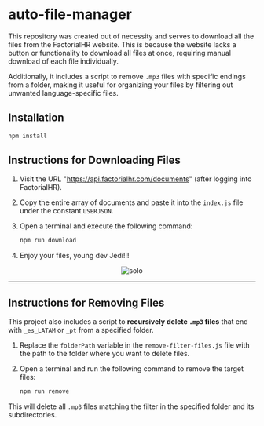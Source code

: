 # auto-file-manager

This repository was created out of necessity and serves to download all the files from the FactorialHR website. This is because the website lacks a button or functionality to download all files at once, requiring manual download of each file individually.

Additionally, it includes a script to remove `.mp3` files with specific endings from a folder, making it useful for organizing your files by filtering out unwanted language-specific files.

## Installation

```bash
npm install
```

## Instructions for Downloading Files

1. Visit the URL "https://api.factorialhr.com/documents" (after logging into FactorialHR).

2. Copy the entire array of documents and paste it into the `index.js` file under the constant `USERJSON`.

3. Open a terminal and execute the following command:

    ```bash
    npm run download
    ```

4. Enjoy your files, young dev Jedi!!!

<p align="center">
  <img src="https://media.giphy.com/media/v1.Y2lkPTc5MGI3NjExMHQwZ3k2bmQxYjdocGdkcDQ4bWkzMWljbHl0Y3ZyOWhrdXlxaW5qOCZlcD12MV9pbnRlcm5hbF9naWZfYnlfaWQmY3Q9Zw/3ornjSL2sBcPflIDiU/giphy.gif" alt="solo" />
</p>

---

## Instructions for Removing Files

This project also includes a script to **recursively delete `.mp3` files** that end with `_es_LATAM` or `_pt` from a specified folder.

1. Replace the `folderPath` variable in the `remove-filter-files.js` file with the path to the folder where you want to delete files.

2. Open a terminal and run the following command to remove the target files:

    ```bash
    npm run remove
    ```

This will delete all `.mp3` files matching the filter in the specified folder and its subdirectories.
